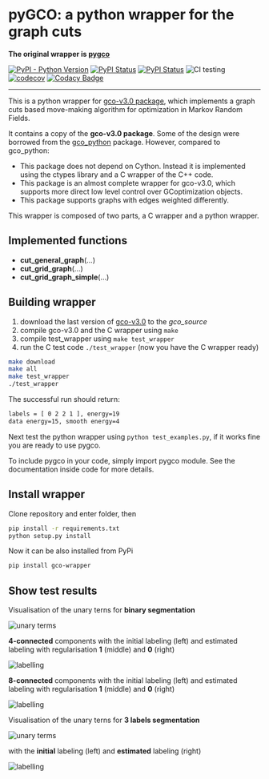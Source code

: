 # pyGCO: a python wrapper for the graph cuts

**The original wrapper is [pygco](https://github.com/yujiali/pygco)**

[![PyPI - Python Version](https://img.shields.io/pypi/pyversions/gco-wrapper)](https://pypi.org/project/gco-wrapper/)
[![PyPI Status](https://badge.fury.io/py/gco-wrapper.svg)](https://badge.fury.io/py/gco-wrapper)
[![PyPI Status](https://pepy.tech/badge/gco-wrapper)](https://pepy.tech/project/gco-wrapper)
![CI testing](https://github.com/Borda/pyGCO/workflows/CI%20testing/badge.svg?branch=master&event=push)
[![codecov](https://codecov.io/gh/Borda/pyGCO/branch/master/graph/badge.svg)](https://codecov.io/gh/Borda/pyGCO)
[![Codacy Badge](https://api.codacy.com/project/badge/Grade/4b875e6fbf3349e18a139a2a005736a4)](https://www.codacy.com/app/Borda/pyGCO?utm_source=github.com&amp;utm_medium=referral&amp;utm_content=Borda/pyGCO&amp;utm_campaign=Badge_Grade)

<!--
[![Maintainability](https://api.codeclimate.com/v1/badges/9c11485e2f4f23189069/maintainability)](https://codeclimate.com/github/Borda/pyGCO/maintainability)
[![Coverage Badge](https://api.shippable.com/projects/5883a5e12a5d900f00b8b9ff/coverageBadge?branch=master)](https://app.shippable.com/github/Borda/pyGCO)
-->

---

This is a python wrapper for [gco-v3.0 package](http://vision.csd.uwo.ca/code/), which implements a graph cuts based move-making algorithm for optimization in Markov Random Fields.

It contains a copy of the **gco-v3.0 package**.  Some of the design were borrowed from the [gco_python](https://github.com/amueller/gco_python) package. However, compared to gco_python:
* This package does not depend on Cython. Instead it is implemented using the ctypes library and a C wrapper of the C++ code.
* This package is an almost complete wrapper for gco-v3.0, which supports more direct low level control over GCoptimization objects.
* This package supports graphs with edges weighted differently.

This wrapper is composed of two parts, a C wrapper and a python wrapper.

## Implemented functions
 * **cut_general_graph**(...)
 * **cut_grid_graph**(...)
 * **cut_grid_graph_simple**(...)

## Building wrapper

1. download the last version of [gco-v3.0](http://vision.csd.uwo.ca/code/gco-v3.0.zip) to the _gco_source_
1. compile gco-v3.0 and the C wrapper using `make`
1. compile test_wrapper using `make test_wrapper`
1. run the C test code `./test_wrapper` (now you have the C wrapper ready)
```bash
make download
make all
make test_wrapper
./test_wrapper
```

The successful run should return:
```bash
labels = [ 0 2 2 1 ], energy=19
data energy=15, smooth energy=4
```

Next test the python wrapper using `python test_examples.py`, if it works fine you are ready to use pygco.

To include pygco in your code, simply import pygco module. See the documentation inside code for more details.

## Install wrapper

Clone repository and enter folder, then

```bash
pip install -r requirements.txt
python setup.py install
```

Now it can be also installed from PyPi
```bash
pip install gco-wrapper
```

## Show test results

Visualisation of the unary terns for **binary segmentation**

![unary terms](./images/binary_unary.png)

**4-connected** components with the initial labeling (left) and estimated labeling with regularisation **1** (middle) and **0** (right)

![labelling](./images/binary_labels-4conn.png)

**8-connected** components with the initial labeling (left) and estimated labeling with regularisation **1** (middle) and **0** (right)

![labelling](./images/binary_labels-8conn.png)

Visualisation of the unary terns for **3 labels segmentation**

![unary terms](./images/grid_unary.png)

with the __initial__ labeling (left) and __estimated__ labeling (right)

![labelling](./images/grid_labels.png)
